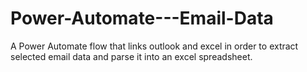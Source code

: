 # Power-Automate---Email-Data
A Power Automate flow that links outlook and excel in order to extract selected email data and parse it into an excel spreadsheet. 
